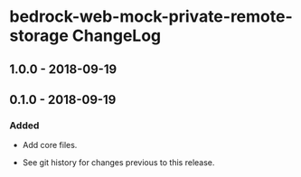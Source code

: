 # bedrock-web-mock-private-remote-storage ChangeLog

## 1.0.0 - 2018-09-19

## 0.1.0 - 2018-09-19

### Added
- Add core files.

- See git history for changes previous to this release.
